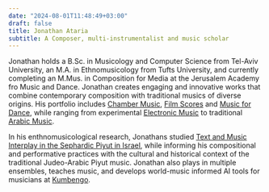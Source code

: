 ```yaml
---
date: "2024-08-01T11:48:49+03:00"
draft: false
title: Jonathan Ataria
subtitle: A Composer, multi-instrumentalist and music scholar
---
```

Jonathan holds a B.Sc. in Musicology and Computer Science from Tel-Aviv University, an M.A. in Ethnomusicology from Tufts University, and currently completing an M.Mus. in Composition for Media at the Jerusalem Academy fro Music and Dance. Jonathan creates engaging and innovative works that combine contemporary composition with traditional musics of diverse origins. His portfolio includes [Chamber Music](media/mixed-media/quicksilver-and-tray), [Film Scores](media/film-scores/tatiana) and [Music for Dance](media/mixed-media/look-up), while ranging from experimental [Electronic Music](media/mixed-media/untitled-electronic) to traditional [Arabic Music](media/art-music/oghniyat-elharizi).

In his enthnomusicological research, Jonathans studied [Text and Music Interplay in the Sephardic Piyut in Israel](https://www.proquest.com/openview/31eb07ac06dd2110ae45be0b9ceb215a/1?pq-origsite=gscholar&cbl=18750&diss=y), while informing his compositional and performative practices with the cultural and historical context of the traditional Judeo-Arabic Piyut music. Jonathan also plays in multiple ensembles, teaches music, and develops world-music informed AI tools for musicians at [Kumbengo](https://www.kumbengo.com).